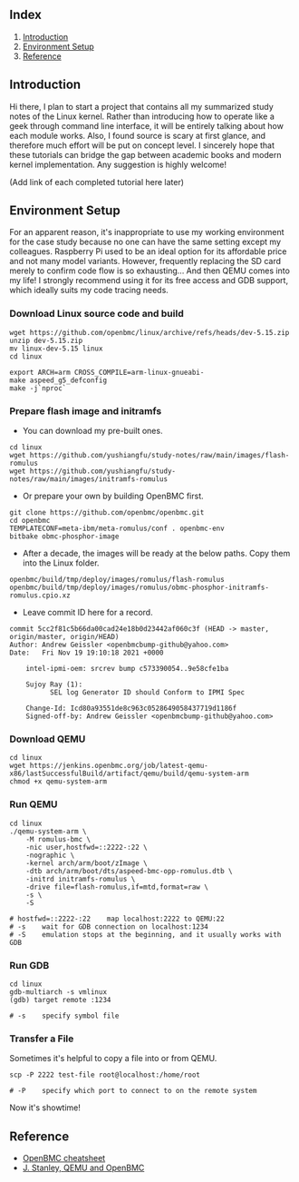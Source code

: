 ## Index

1. [Introduction](#introduction)
2. [Environment Setup](#setup)
3. [Reference](#reference)

## <a name="introduction"></a> Introduction

Hi there, I plan to start a project that contains all my summarized study notes of the Linux kernel.
Rather than introducing how to operate like a geek through command line interface, it will be entirely talking about how each module works.
Also, I found source is scary at first glance, and therefore much effort will be put on concept level.
I sincerely hope that these tutorials can bridge the gap between academic books and modern kernel implementation.
Any suggestion is highly welcome!

(Add link of each completed tutorial here later)

## <a name="setup"></a> Environment Setup

For an apparent reason, it's inappropriate to use my working environment for the case study because no one can have the same setting except my colleagues.
Raspberry Pi used to be an ideal option for its affordable price and not many model variants.
However, frequently replacing the SD card merely to confirm code flow is so exhausting...
And then QEMU comes into my life! I strongly recommend using it for its free access and GDB support, which ideally suits my code tracing needs.

### Download Linux source code and build

```
wget https://github.com/openbmc/linux/archive/refs/heads/dev-5.15.zip
unzip dev-5.15.zip
mv linux-dev-5.15 linux
cd linux

export ARCH=arm CROSS_COMPILE=arm-linux-gnueabi-
make aspeed_g5_defconfig
make -j`nproc`
```

### Prepare flash image and initramfs
- You can download my pre-built ones.

```
cd linux
wget https://github.com/yushiangfu/study-notes/raw/main/images/flash-romulus
wget https://github.com/yushiangfu/study-notes/raw/main/images/initramfs-romulus
```

- Or prepare your own by building OpenBMC first.

```
git clone https://github.com/openbmc/openbmc.git
cd openbmc
TEMPLATECONF=meta-ibm/meta-romulus/conf . openbmc-env
bitbake obmc-phosphor-image
```

- After a decade, the images will be ready at the below paths. Copy them into the Linux folder.

```
openbmc/build/tmp/deploy/images/romulus/flash-romulus
openbmc/build/tmp/deploy/images/romulus/obmc-phosphor-initramfs-romulus.cpio.xz
```

- Leave commit ID here for a record.

```
commit 5cc2f81c5b66da00cad24e18b0d23442af060c3f (HEAD -> master, origin/master, origin/HEAD)
Author: Andrew Geissler <openbmcbump-github@yahoo.com>
Date:   Fri Nov 19 19:10:18 2021 +0000

    intel-ipmi-oem: srcrev bump c573390054..9e58cfe1ba
    
    Sujoy Ray (1):
          SEL log Generator ID should Conform to IPMI Spec
    
    Change-Id: Icd80a93551de8c963c0528649058437719d1186f
    Signed-off-by: Andrew Geissler <openbmcbump-github@yahoo.com>
```

### Download QEMU

```
cd linux
wget https://jenkins.openbmc.org/job/latest-qemu-x86/lastSuccessfulBuild/artifact/qemu/build/qemu-system-arm
chmod +x qemu-system-arm
```

### Run QEMU

```
cd linux
./qemu-system-arm \
    -M romulus-bmc \
    -nic user,hostfwd=::2222-:22 \
    -nographic \
    -kernel arch/arm/boot/zImage \
    -dtb arch/arm/boot/dts/aspeed-bmc-opp-romulus.dtb \
    -initrd initramfs-romulus \
    -drive file=flash-romulus,if=mtd,format=raw \
    -s \
    -S

# hostfwd=::2222-:22    map localhost:2222 to QEMU:22
# -s    wait for GDB connection on localhost:1234
# -S    emulation stops at the beginning, and it usually works with GDB
```

### Run GDB

```
cd linux
gdb-multiarch -s vmlinux
(gdb) target remote :1234

# -s    specify symbol file
```

### Transfer a File

Sometimes it's helpful to copy a file into or from QEMU.

```
scp -P 2222 test-file root@localhost:/home/root

# -P    specify which port to connect to on the remote system
```

Now it's showtime!

## <a name="reference"></a> Reference
- [OpenBMC cheatsheet](https://github.com/openbmc/docs/blob/master/cheatsheet.md)
- [J. Stanley, QEMU and OpenBMC](https://drive.google.com/file/d/1oWSaiSA1gtDELCNkgGMLBYR_iUV37n3t/view)
